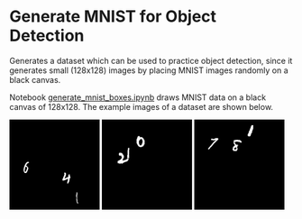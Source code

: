 # Generate MNIST for Object Detection

Generates a dataset which can be used to practice object detection, since it generates small (128x128) images by placing MNIST images randomly on a black canvas.


Notebook [generate_mnist_boxes.ipynb](generate_mnist_boxes.ipynb) draws MNIST data on a black canvas of 128x128.
The example images of a dataset are shown below.

![example.png](images/1.png)
![example.png](images/2.png)
![example.png](images/3.png)
